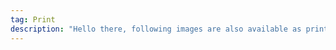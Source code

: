 ```yaml
---
tag: Print
description: "Hello there, following images are also available as prints. They can be either shipped to you or handed in Aarhus. All of them signed & marked with the serial number of the print. I usually print no more then 5 or 10 prints of each illustration. If you are interested, let me know at <a href='mailto:anetacmova@gmail.com'>anetacamova@gmail.com</a><br><b>The resolution on the images is very distorted due to copyright and speed of the page.</b>"
---
```

